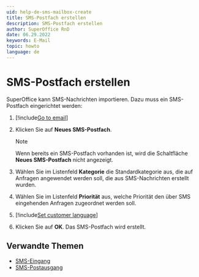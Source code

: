 ```yaml
---
uid: help-de-sms-mailbox-create
title: SMS-Postfach erstellen
description: SMS-Postfach erstellen
author: SuperOffice RnD
date: 06.29.2022
keywords: E-Mail
topic: howto
language: de
---
```


# SMS-Postfach erstellen

SuperOffice kann SMS-Nachrichten importieren. Dazu muss ein SMS-Postfach eingerichtet werden:

1. [!include[Go to email](includes/goto-email.md)]

1. Klicken Sie auf **Neues SMS-Postfach**.

    > [!NOTE]
    > Wenn bereits ein SMS-Postfach vorhanden ist, wird die Schaltfläche **Neues SMS-Postfach** nicht angezeigt.

1. Wählen Sie im Listenfeld **Kategorie** die Standardkategorie aus, die auf Anfragen angewendet werden soll, die aus SMS-Nachrichten erstellt wurden.

1. Wählen Sie im Listenfeld **Priorität** aus, welche Priorität den über SMS eingehenden Anfragen zugeordnet werden soll.

1. [!include[Set customer language](includes/step-set-language.md)]

1. Klicken Sie auf **OK**. Das SMS-Postfach wird erstellt.

## Verwandte Themen

* [SMS-Eingang][2]
* [SMS-Postausgang][3]

<!-- Referenced links -->
[2]: screen/sms-inbox.md
[3]: screen/sms-outbox.md
